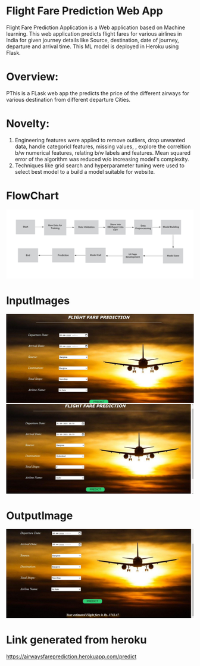 # Flight Fare Prediction Web App
Flight Fare Prediction Application is a Web application based on Machine learning. This web application predicts flight fares for various airlines in India for given journey details like Source, destination, date of journey, departure and arrival time. This ML model is deployed in Heroku using Flask.

# Overview:
PThis is a FLask web app the predicts the price of the different airways for various destination from different departure Cities.

# Novelty:
1. Engineering features were applied to remove outliers, drop unwanted data, handle categoricl features, missing values, , explore the correltion b/w numerical features, relating b/w labels and features. Mean squared error of the algorithm was reduced w/o increasing model's complexity.
2. Techniques like grid search and hyperparameter tuning were used to select best model to a build a model suitable for website.

# FlowChart
<img src="https://github.com/shivisingla/airwayspriceprediction/blob/main/Flowchart.png">

# InputImages
<img src="https://github.com/shivisingla/airwayspriceprediction/blob/main/1.JPG">
<img src="https://github.com/shivisingla/airwayspriceprediction/blob/main/2.JPG">

# OutputImage
<img src="https://github.com/shivisingla/airwayspriceprediction/blob/main/3.JPG">

# Link generated from heroku
https://airwaysfareprediction.herokuapp.com/predict
